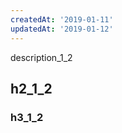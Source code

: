 ```yaml
---
createdAt: '2019-01-11'
updatedAt: '2019-01-12'
---
```


description_1_2
<!--more-->
## h2_1_2
### h3_1_2
